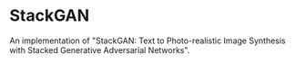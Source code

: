 # StackGAN
An implementation of "StackGAN: Text to Photo-realistic Image Synthesis with Stacked Generative Adversarial Networks".
